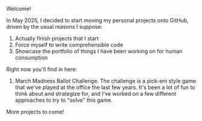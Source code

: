 Welcome! 

In May 2025, I decided to start moving my personal projects onto GitHub, driven by the usual reasons I suppose:
1) Actually finish projects that I start
2) Force myself to write comprehensible code
3) Showcase the portfolio of things I have been working on for human consumption 

Right now you'll find in here:
1) March Madness Ballot Challenge. The challenge is a pick-em style game that we've played at the office the last few years. It's been a lot of fun to think about and strategize for, and I've worked on a few different approaches to try to "solve" this game.

More projects to come! 
